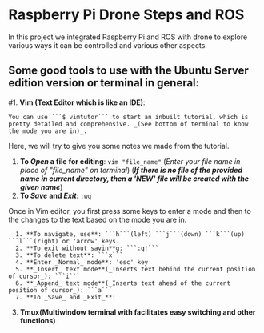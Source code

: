 # Raspberry Pi Drone Steps and ROS
In this project we integrated Raspberry Pi and ROS with drone to explore various ways it can be controlled and various other aspects.

## Some good tools to use with the Ubuntu Server edition version or terminal in general:
#1. **Vim (Text Editor which is like an IDE)**:

    You can use ```$ vimtutor``` to start an inbuilt tutorial, which is pretty detailed and comprehensive. _(See bottom of terminal to know the mode you are in)_.


   Here, we will try to give you some notes we made from the tutorial.

   1. **To _Open_ a file for editing**: ```vim "file_name"``` (_Enter your file name in place of "file_name" on terminal_) (**_If there is no file of the provided name in current directory, then a 'NEW' file will be created with the given name_**)
   2. **To _Save_ and _Exit_**: ```:wq```

   Once in Vim editor, you first press some keys to enter a mode and then to the changes to the text based on the mode you are in.
  
      1. **To navigate, use**: ```h```(left) ```j```(down) ```k```(up) ```l```(right) or 'arrow' keys.  
      2. **To exit without savin**g: ```:q!```
      3. **To delete text**: ```x```
      4. **Enter _Normal_ mode**: 'esc' key
      5. **_Insert_ text mode**(_Inserts text behind the current position of cursor_): ```i```
      6. **_Append_ text mode**(_Inserts text ahead of the current position of cursor_): ```a```
      7. **To _Save_ and _Exit_**:

3. **Tmux(Multiwindow terminal with facilitates easy switching and other functions)**

